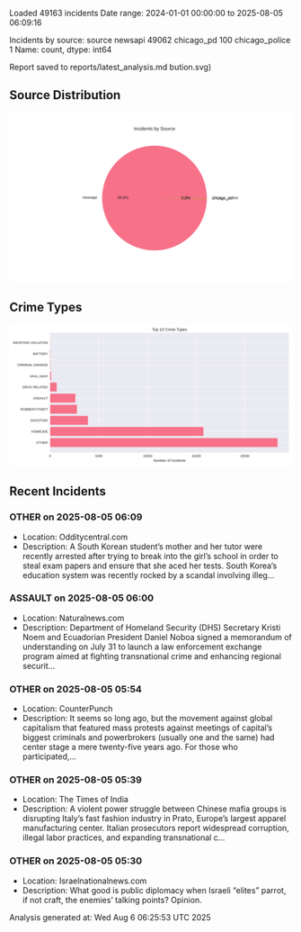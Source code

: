 
Loaded 49163 incidents
Date range: 2024-01-01 00:00:00 to 2025-08-05 06:09:16

Incidents by source:
source
newsapi           49062
chicago_pd          100
chicago_police        1
Name: count, dtype: int64

Report saved to reports/latest_analysis.md
bution.svg)

## Source Distribution
![Source Distribution](images/source_distribution.svg)

## Crime Types
![Crime Types](images/crime_types.svg)

## Recent Incidents

### OTHER on 2025-08-05 06:09
- Location: Odditycentral.com
- Description: A South Korean student’s mother and her tutor were recently arrested after trying to break into the girl’s school in order to steal exam papers and ensure that she aced her tests. South Korea’s education system was recently rocked by a scandal involving illeg…


### ASSAULT on 2025-08-05 06:00
- Location: Naturalnews.com
- Description: Department of Homeland Security (DHS) Secretary Kristi Noem and Ecuadorian President Daniel Noboa signed a memorandum of understanding on July 31 to launch a law enforcement exchange program aimed at fighting transnational crime and enhancing regional securit…


### OTHER on 2025-08-05 05:54
- Location: CounterPunch
- Description: It seems so long ago, but the movement against global capitalism that featured mass protests against meetings of capital’s biggest criminals and powerbrokers (usually one and the same) had center stage a mere twenty-five years ago. For those who participated,…


### OTHER on 2025-08-05 05:39
- Location: The Times of India
- Description: A violent power struggle between Chinese mafia groups is disrupting Italy’s fast fashion industry in Prato, Europe’s largest apparel manufacturing center. Italian prosecutors report widespread corruption, illegal labor practices, and expanding transnational c…


### OTHER on 2025-08-05 05:30
- Location: Israelnationalnews.com
- Description: What good is public diplomacy when Israeli “elites” parrot, if not craft, the enemies’ talking points? Opinion.

Analysis generated at: Wed Aug  6 06:25:53 UTC 2025
